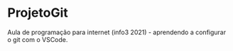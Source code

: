 # ProjetoGit
Aula de programação para internet (info3 2021) - aprendendo a configurar o git com o VSCode.
